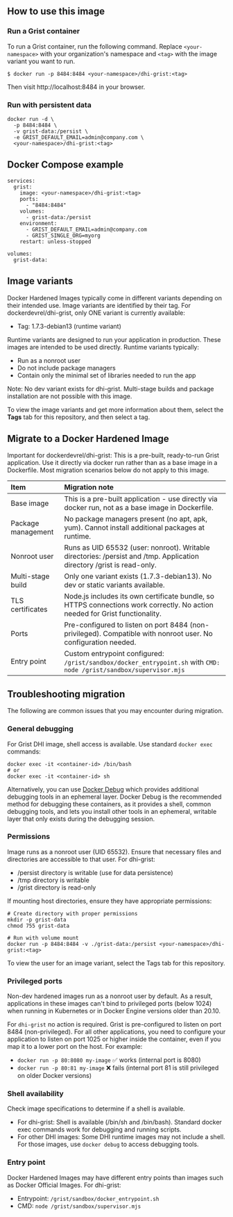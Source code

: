 ## How to use this image


### Run a Grist container

To run a Grist container, run the following command. Replace
`<your-namespace>` with your organization's namespace and `<tag>` with the image variant you want to run.

```
$ docker run -p 8484:8484 <your-namespace>/dhi-grist:<tag>
```

Then visit http://localhost:8484 in your browser.

### Run with persistent data

```
docker run -d \
  -p 8484:8484 \
  -v grist-data:/persist \
  -e GRIST_DEFAULT_EMAIL=admin@company.com \
  <your-namespace>/dhi-grist:<tag>
```

## Docker Compose example

```
services:
  grist:
    image: <your-namespace>/dhi-grist:<tag>
    ports:
      - "8484:8484"
    volumes:
      - grist-data:/persist
    environment:
      - GRIST_DEFAULT_EMAIL=admin@company.com
      - GRIST_SINGLE_ORG=myorg
    restart: unless-stopped

volumes:
  grist-data:
```

## Image variants

Docker Hardened Images typically come in different variants depending on their intended use. Image variants are identified by their tag.
For dockerdevrel/dhi-grist, only ONE variant is currently available:

- Tag: 1.7.3-debian13 (runtime variant)

Runtime variants are designed to run your application in production. These images are intended to be used directly. Runtime variants typically:

- Run as a nonroot user
- Do not include package managers
- Contain only the minimal set of libraries needed to run the app

Note: No dev variant exists for dhi-grist. Multi-stage builds and package installation are not possible with this image.


To view the image variants and get more information about them, select the
**Tags** tab for this repository, and then select a tag.

## Migrate to a Docker Hardened Image

Important for dockerdevrel/dhi-grist: This is a pre-built, ready-to-run Grist application. Use it directly via docker run rather than as a base image in a Dockerfile. Most migration scenarios below do not apply to this image.


| Item               | Migration note                                                                                                                                                                                                                                                                                                               |
|:-------------------|:-----------------------------------------------------------------------------------------------------------------------------------------------------------------------------------------------------------------------------------------------------------------------------------------------------------------------------|
| Base image         | This is a pre-built application - use directly via docker run, not as a base image in Dockerfile.                                                                                                                                                                                                                                                  |
| Package management | No package managers present (no apt, apk, yum). Cannot install additional packages at runtime.                                                                                                                                                                                                  |
| Nonroot user       | Runs as UID 65532 (user: nonroot). Writable directories: /persist and /tmp. Application directory /grist is read-only.                                                                                                                                                                            |
| Multi-stage build  | Only one variant exists (1.7.3-debian13). No dev or static variants available.                                                                                                                                                                       |
| TLS certificates   | Node.js includes its own certificate bundle, so HTTPS connections work correctly. No action needed for Grist functionality.                                                                                                                                                                                                         |
| Ports              | Pre-configured to listen on port 8484 (non-privileged). Compatible with nonroot user. No configuration needed. |
| Entry point        | Custom entrypoint configured: `/grist/sandbox/docker_entrypoint.sh` with `CMD: node /grist/sandbox/supervisor.mjs`                                                                                                                                |


## Troubleshooting migration

The following are common issues that you may encounter during migration.

### General debugging

For Grist DHI image, shell access is available. Use standard `docker exec` commands:

```
docker exec -it <container-id> /bin/bash
# or
docker exec -it <container-id> sh
```

Alternatively, you can use [Docker Debug](https://docs.docker.com/reference/cli/docker/debug/) which provides additional debugging tools in an ephemeral layer. Docker Debug is the recommended method for debugging these containers, as it provides a shell, common debugging tools, and lets you install other tools in an ephemeral, writable layer that only exists during the debugging session.

### Permissions

Image runs as a nonroot user (UID 65532). Ensure that necessary files and directories are accessible to that user.
For dhi-grist:

- /persist directory is writable (use for data persistence)
- /tmp directory is writable
- /grist directory is read-only

If mounting host directories, ensure they have appropriate permissions:

```
# Create directory with proper permissions
mkdir -p grist-data
chmod 755 grist-data

# Run with volume mount
docker run -p 8484:8484 -v ./grist-data:/persist <your-namespace>/dhi-grist:<tag>
```

To view the user for an image variant, select the Tags tab for this repository.

### Privileged ports

Non-dev hardened images run as a nonroot user by default. As a result, applications in these images can't bind to privileged ports (below 1024) when running in Kubernetes or in Docker Engine versions older than 20.10.

For `dhi-grist` no action is required. Grist is pre-configured to listen on port 8484 (non-privileged).
For all other applications, you need to configure your application to listen on port 1025 or higher inside the container, even if you map it to a lower port on the host. For example:

- `docker run -p 80:8080 my-image` ✅ works (internal port is 8080)
- `docker run -p 80:81 my-image` ❌ fails (internal port 81 is still privileged on older Docker versions)

### Shell availability

Check image specifications to determine if a shell is available.

- For dhi-grist: Shell is available (/bin/sh and /bin/bash). Standard docker exec commands work for debugging and running scripts.
- For other DHI images: Some DHI runtime images may not include a shell. For those images, use `docker debug` to access debugging tools.


### Entry point

Docker Hardened Images may have different entry points than images such as Docker Official Images.
For dhi-grist:

- Entrypoint: `/grist/sandbox/docker_entrypoint.sh`
- CMD: `node /grist/sandbox/supervisor.mjs`


